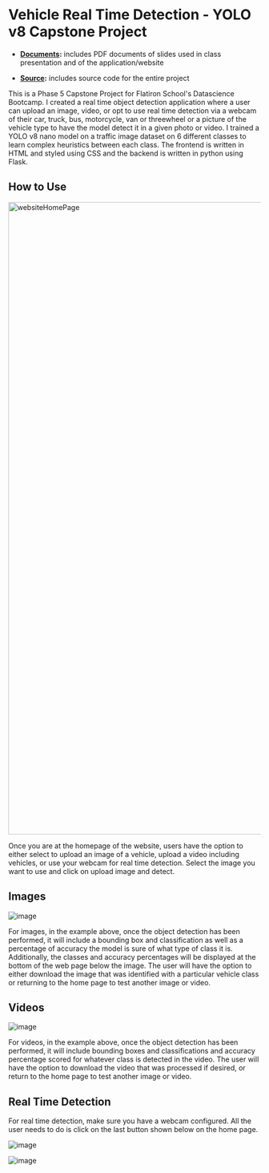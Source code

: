 ﻿# Vehicle Real Time Detection - YOLO v8 Capstone Project

- **[Documents](./documents):** includes PDF documents of slides used in class presentation and of the application/website

- **[Source](./source):** includes source code for the entire project

This is a Phase 5 Capstone Project for Flatiron School's Datascience Bootcamp. I created a real time object detection application where a user can upload an image, video, or opt to use real time detection via a webcam of their car, truck, bus, motorcycle, van or threewheel or a picture of the vehicle type to have the model detect it in a given photo or video. I trained a YOLO v8 nano model on a traffic image dataset on 6 different classes to learn complex heuristics between each class. The frontend is written in HTML and styled using CSS and the backend is written in python using Flask. 

## **How to Use**

<img width="1262" alt="websiteHomePage" src="https://github.com/user-attachments/assets/35abb5d6-6078-4958-a138-4b16317dcb59">

Once you are at the homepage of the website, users have the option to either select to upload an image of a vehicle, upload a video including vehicles, or use your webcam for real time detection. Select the image you want to use and click on upload image and detect.

## **Images**

![image](https://github.com/user-attachments/assets/682670c1-7490-4174-ab41-e833f9df5a6c)

For images, in the example above, once the object detection has been performed, it will include a bounding box and classification as well as a percentage of accuracy the model is sure of what type of class it is. Additionally, the classes and accuracy percentages will be displayed at the bottom of the web page below the image. The user will have the option to either download the image that was identified with a particular vehicle class or returning to the home page to test another image or video. 

## **Videos**

![image](https://github.com/user-attachments/assets/3ff7a7d8-ccce-478c-b8b0-a9dbec20f85e)

For videos, in the example above, once the object detection has been performed, it will include bounding boxes and classifications and accuracy percentage scored for whatever class is detected in the video. The user will have the option to download the video that was processed if desired, or return to the home page to test another image or video.

## **Real Time Detection**

For real time detection, make sure you have a webcam configured. All the user needs to do is click on the last button shown below on the home page.

![image](https://github.com/user-attachments/assets/693e6bbb-b9d7-4886-8bb3-fcbe3a1ea9e3)

![image](https://github.com/user-attachments/assets/37658929-f9ee-47f9-b108-789aebe85ace)

